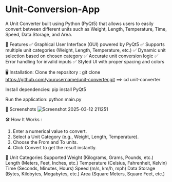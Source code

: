 # Unit-Conversion-App
A Unit Converter built using Python (PyQt5) that allows users to easily convert between different units such as Weight, Length, Temperature, Time, Speed, Data Storage, and Area.


🚀 Features
✅ Graphical User Interface (GUI) powered by PyQt5
✅ Supports multiple unit categories (Weight, Length, Temperature, etc.)
✅ Dynamic unit selection based on chosen category
✅ Accurate unit conversion logic
✅ Error handling for invalid inputs
✅ Styled UI with proper spacing and colors


🖥 Installation:
Clone the repository : git clone https://github.com/yourusername/unit-converter.git ==> cd unit-converter


Install dependencies:
pip install PyQt5


Run the application:
python main.py


📸 Screenshots
![Screenshot 2025-03-12 211251](https://github.com/user-attachments/assets/4ea5ce26-189a-4aea-a62d-b41d15176b5f)


🛠 How It Works :
1.  Enter a numerical value to convert.
2.  Select a Unit Category (e.g., Weight, Length, Temperature).
3.  Choose the From and To units.
4.  Click Convert to get the result instantly.

   
📌 Unit Categories Supported
    Weight (Kilograms, Grams, Pounds, etc.)
    Length (Meters, Feet, Inches, etc.)
    Temperature (Celsius, Fahrenheit, Kelvin)
    Time (Seconds, Minutes, Hours)
    Speed (m/s, km/h, mph)
    Data Storage (Bytes, Kilobytes, Megabytes, etc.)
    Area (Square Meters, Square Feet, etc.)
